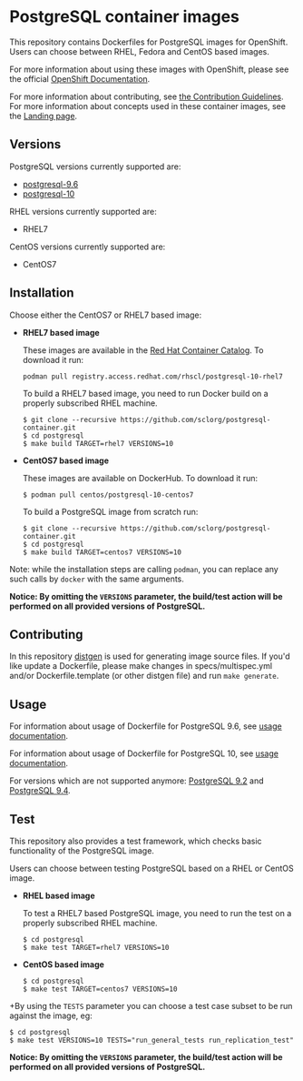 PostgreSQL container images
========================

This repository contains Dockerfiles for PostgreSQL images for OpenShift.
Users can choose between RHEL, Fedora and CentOS based images.

For more information about using these images with OpenShift, please see the
official [OpenShift Documentation](https://docs.okd.io/latest/using_images/db_images/postgresql.html).

For more information about contributing, see
[the Contribution Guidelines](https://github.com/sclorg/welcome/blob/master/contribution.md).
For more information about concepts used in these container images, see the
[Landing page](https://github.com/sclorg/welcome).


Versions
---------------
PostgreSQL versions currently supported are:
* [postgresql-9.6](https://github.com/sclorg/postgresql-container/tree/generated/9.6)
* [postgresql-10](https://github.com/sclorg/postgresql-container/tree/generated/10)

RHEL versions currently supported are:
* RHEL7

CentOS versions currently supported are:
* CentOS7


Installation
----------------------
Choose either the CentOS7 or RHEL7 based image:

*  **RHEL7 based image**

    These images are available in the [Red Hat Container Catalog](https://access.redhat.com/containers/#/registry.access.redhat.com/rhscl/postgresql-10-rhel7).
    To download it run:
    ```
    podman pull registry.access.redhat.com/rhscl/postgresql-10-rhel7
    ```

    To build a RHEL7 based image, you need to run Docker build on a properly
    subscribed RHEL machine.

    ```
    $ git clone --recursive https://github.com/sclorg/postgresql-container.git
    $ cd postgresql
    $ make build TARGET=rhel7 VERSIONS=10
    ```

*  **CentOS7 based image**

    These images are available on DockerHub. To download it run:

    ```
    $ podman pull centos/postgresql-10-centos7
    ```

    To build a PostgreSQL image from scratch run:

    ```
    $ git clone --recursive https://github.com/sclorg/postgresql-container.git
    $ cd postgresql
    $ make build TARGET=centos7 VERSIONS=10
    ```

Note: while the installation steps are calling `podman`, you can replace any such calls by `docker` with the same arguments.

**Notice: By omitting the `VERSIONS` parameter, the build/test action will be performed
on all provided versions of PostgreSQL.**

Contributing
--------------------------------

In this repository [distgen](https://github.com/devexp-db/distgen/) is used for generating image source files. If you'd like update a Dockerfile, please make changes in specs/multispec.yml and/or Dockerfile.template (or other distgen file) and run `make generate`.

Usage
---------------------------------

For information about usage of Dockerfile for PostgreSQL 9.6,
see [usage documentation](https://github.com/sclorg/postgresql-container/tree/generated/9.6).

For information about usage of Dockerfile for PostgreSQL 10,
see [usage documentation](https://github.com/sclorg/postgresql-container/tree/generated/10).

For versions which are not supported anymore:
[PostgreSQL 9.2](https://github.com/sclorg/postgresql-container/blob/f213e5d0/9.2)
and
[PostgreSQL 9.4](https://github.com/sclorg/postgresql-container/blob/2ab68e86/9.4).

Test
---------------------------------

This repository also provides a test framework, which checks basic functionality
of the PostgreSQL image.

Users can choose between testing PostgreSQL based on a RHEL or CentOS image.

*  **RHEL based image**

    To test a RHEL7 based PostgreSQL image, you need to run the test on a properly
    subscribed RHEL machine.

    ```
    $ cd postgresql
    $ make test TARGET=rhel7 VERSIONS=10
    ```

*  **CentOS based image**

    ```
    $ cd postgresql
    $ make test TARGET=centos7 VERSIONS=10
    ```
+By using the `TESTS` parameter you can choose a test case subset to be run against the image, eg:

    $ cd postgresql
    $ make test VERSIONS=10 TESTS="run_general_tests run_replication_test"


**Notice: By omitting the `VERSIONS` parameter, the build/test action will be performed
on all provided versions of PostgreSQL.**
